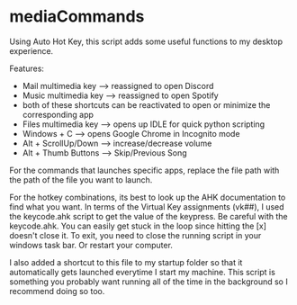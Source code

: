 # mediaCommands

Using Auto Hot Key, this script adds some useful functions to my desktop experience.

Features:
  - Mail multimedia key --> reassigned to open Discord
  - Music multimedia key --> reassigned to open Spotify
  - both of these shortcuts can be reactivated to open or minimize the corresponding app
  - Files multimedia key --> opens up IDLE for quick python scripting
  - Windows + C --> opens Google Chrome in Incognito mode
  - Alt + ScrollUp/Down --> increase/decrease volume
  - Alt + Thumb Buttons --> Skip/Previous Song

For the commands that launches specific apps, replace the file path with the path of the file you want to launch.

For the hotkey combinations, its best to look up the AHK documentation to find what you want.
In terms of the Virtual Key assignments (vk##), I used the keycode.ahk script to get the value of the keypress.
Be careful with the keycode.ahk. You can easily get stuck in the loop since hitting the [x] doesn't close it.
To exit, you need to close the running script in your windows task bar. Or restart your computer.

I also added a shortcut to this file to my startup folder so that it automatically gets launched everytime I start my machine.
This script is something you probably want running all of the time in the background so I recommend doing so too.
